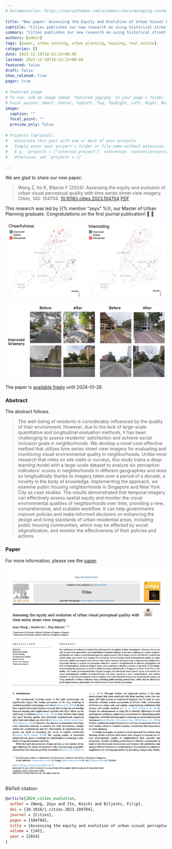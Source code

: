 ```yaml
---
# Documentation: https://sourcethemes.com/academic/docs/managing-content/

title: "New paper: Assessing the Equity and Evolution of Urban Visual Perceptual Quality with Time Series Street View Imagery"
subtitle: "Cities publishes our new research on using historical street-level imagery for data-driven urban planning and real estate."
summary: "Cities publishes our new research on using historical street-level imagery for data-driven urban planning and real estate."
authors: [admin]
tags: [paper, urban sensing, urban planning, housing, real estate]
categories: []
date: 2023-12-10T18:23:22+08:00
lastmod: 2023-12-10T18:23:22+08:00
featured: false
draft: false
show_related: true
pager: true

# Featured image
# To use, add an image named `featured.jpg/png` to your page's folder.
# Focal points: Smart, Center, TopLeft, Top, TopRight, Left, Right, BottomLeft, Bottom, BottomRight.
image:
  caption: ""
  focal_point: ""
  preview_only: false

# Projects (optional).
#   Associate this post with one or more of your projects.
#   Simply enter your project's folder or file name without extension.
#   E.g. `projects = ["internal-project"]` references `content/project/deep-learning/index.md`.
#   Otherwise, set `projects = []`.

---
```


We are glad to share our new paper:

> Wang Z, Ito K, Biljecki F (2024): Assessing the equity and evolution of urban visual perceptual quality with time series street view imagery. Cities, 145: 104704. [<i class="ai ai-doi-square ai"></i> 10.1016/j.cities.2023.104704](https://doi.org/10.1016/j.cities.2023.104704) [<i class="far fa-file-pdf"></i> PDF](/publication/2024-cities-evolution/2024-cities-evolution.pdf)</i>

This research was led by {{% mention "zeyu" %}}, our Master of Urban Planning graduate.
Congratulations on the first journal publication! :raised_hands: :clap:

![](1.png)

![](2.jpg)

The paper is [available freely](https://authors.elsevier.com/a/1iD8Yy5jOr6Ri) until 2024-01-26.

### Abstract

The abstract follows.

> The well-being of residents is considerably influenced by the quality of their environment. However, due to the lack of large-scale quantitative and longitudinal evaluation methods, it has been challenging to assess residents' satisfaction and achieve social inclusion goals in neighborhoods. We develop a novel cost-effective method that utilizes time series street view imagery for evaluating and monitoring visual environmental quality in neighborhoods. Unlike most research that relies on site visits or surveys, this study trains a deep learning model with a large-scale dataset to analyze six perception indicators' scores in neighborhoods in different geographies and does so longitudinally thanks to imagery taken over a period of a decade, a novelty in the body of knowledge. Implementing the approach, we examine public housing neighborhoods in Singapore and New York City as case studies. The results demonstrated that temporal imagery can effectively assess spatial equity and monitor the visual environmental qualities of neighborhoods over time, providing a new, comprehensive, and scalable workflow. It can help governments improve policies and make informed decisions on enhancing the design and living standards of urban residential areas, including public housing communities, which may be affected by social stigmatization, and monitor the effectiveness of their policies and actions.

### Paper 

For more information, please see the [paper](/publication/2024-cities-evolution/).

[![](page-one.png)](/publication/2024-cities-evolution/)

BibTeX citation:
```bibtex
@article{2024_cities_evolution,
  author = {Wang, Zeyu and Ito, Koichi and Biljecki, Filip},
  doi = {10.1016/j.cities.2023.104704},
  journal = {Cities},
  pages = {104704},
  title = {Assessing the equity and evolution of urban visual perceptual quality with time series street view imagery},
  volume = {145},
  year = {2024}
}
```
